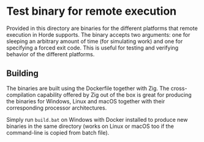 # Test binary for remote execution

Provided in this directory are binaries for the different platforms that remote execution in Horde supports.
The binary accepts two arguments: one for sleeping an arbitrary amount of time (for simulating work) and one for specifying a forced exit code.
This is useful for testing and verifying behavior of the different platforms.

## Building
The binaries are built using the Dockerfile together with Zig.
The cross-compilation capability offered by Zig out of the box is great for producing the binaries for Windows, Linux and macOS together with their corresponding processor architectures.

Simply run `build.bat` on Windows with Docker installed to produce new binaries in the same directory (works on Linux or macOS too if the command-line is copied from batch file).
